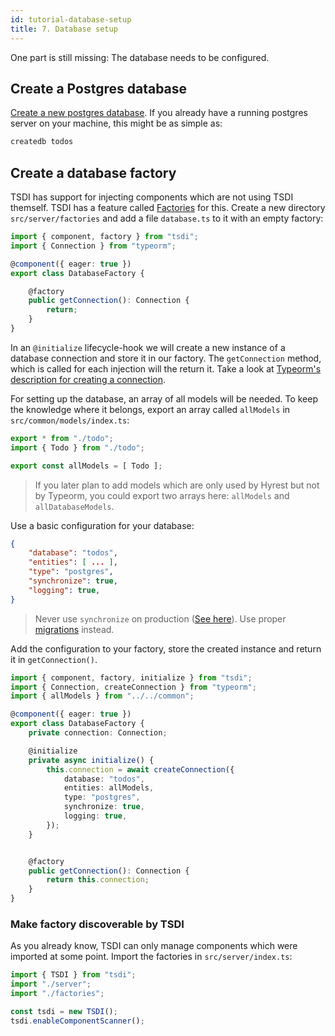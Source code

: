 ```yaml
---
id: tutorial-database-setup
title: 7. Database setup
---
```


One part is still missing: The database needs to be configured.

## Create a Postgres database

[Create a new postgres database](https://wiki.postgresql.org/wiki/Detailed_installation_guides).
If you already have a running postgres server on your machine, this might be as simple as:

```sh
createdb todos
```

## Create a database factory

TSDI has support for injecting components which are not using TSDI themself.
TSDI has a feature called [Factories](https://tsdi.js.org/docs/en/features.html#factories) for this.
Create a new directory `src/server/factories` and add a file `database.ts` to it with an empty factory:

```typescript
import { component, factory } from "tsdi";
import { Connection } from "typeorm";

@component({ eager: true })
export class DatabaseFactory {

    @factory
    public getConnection(): Connection {
        return;
    }
}
```

In an `@initialize` lifecycle-hook we will create a new instance of a database connection and store it in our factory.
The `getConnection` method, which is called for each injection will the return it.
Take a look at [Typeorm's description for creating a connection](http://typeorm.io/#/connection/creating-a-new-connection).

For setting up the database, an array of all models will be needed.
To keep the knowledge where it belongs, export an array called `allModels` in `src/common/models/index.ts`:

```typescript
export * from "./todo";
import { Todo } from "./todo";

export const allModels = [ Todo ];
```

> If you later plan to add models which are only used by Hyrest but not by Typeorm, you could export two arrays here: `allModels` and `allDatabaseModels`.

Use a basic configuration for your database:

```json
{
    "database": "todos",
    "entities": [ ... ],
    "type": "postgres",
    "synchronize": true,
    "logging": true,
}
```

> Never use `synchronize` on production ([See here](http://typeorm.io/#/connection-options)). Use proper [migrations](http://typeorm.io/#/migrations) instead.

Add the configuration to your factory, store the created instance and return it in `getConnection()`.

```typescript
import { component, factory, initialize } from "tsdi";
import { Connection, createConnection } from "typeorm";
import { allModels } from "../../common";

@component({ eager: true })
export class DatabaseFactory {
    private connection: Connection;

    @initialize
    private async initialize() {
        this.connection = await createConnection({
            database: "todos",
            entities: allModels,
            type: "postgres",
            synchronize: true,
            logging: true,
        });
    }


    @factory
    public getConnection(): Connection {
        return this.connection;
    }
}
```

### Make factory discoverable by TSDI

As you already know, TSDI can only manage components which were imported at some point.
Import the factories in `src/server/index.ts`:

```typescript
import { TSDI } from "tsdi";
import "./server";
import "./factories";

const tsdi = new TSDI();
tsdi.enableComponentScanner();
```
